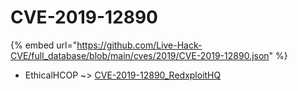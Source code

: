 # CVE-2019-12890
{% embed url="https://github.com/Live-Hack-CVE/full_database/blob/main/cves/2019/CVE-2019-12890.json" %}

* EthicalHCOP ~> [CVE-2019-12890_RedxploitHQ](https://www.alice-snow.ru/2019/database/cve-2019-12890/cve-2019-12890_redxploithq-ethicalhcop)